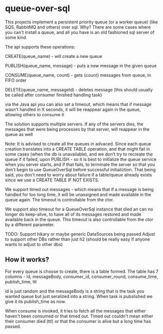 # queue-over-sql
This projects implement a persistent priority queue (or a worker queue) (like SQS, RabbitMQ and others) over sql.
Why? There are some cases where you can't install a queue, and all you have is an old fashioned sql server of some kind.

The api supports these operations:

CREATE(queue_name) - will create a new queue

PUBLISH(queue_name, message) - puts a new message in the given queue

CONSUME(queue_name, count) - gets {count} messages from queue, in FIFO order

DELETE(queue_name, messageId) - deletes message (this should usually be called after consumer finished handling task)

via the Java api you can also set a timeout, which means that if message wasn't handled in X seconds, it will be reappear again in the queue, allowing others to consume it

The solution supports multiple servers. If any of the servers dies, the messages that were being processes by that server, will reappear in the queue as well

Note: It is advised to create all the queues in advaced. Since each queue creation translates into a CREATE TABLE operation, and that might fail in some cases (when the db is unavailable), and we don't try to recreate the queue if it failed, upon PUBLISH - so it is best to initialize the queue service when you server starts, and if that fails, to terminate the server so that you don't begin to use QueueOverSql before successful initializtion.
That being said, you don't need to worry about failure if a table/queue already exists since we use a CREATE TABLE IF NOT EXISTS.

We support timed out messages - which means that if a message is being handled for too long time, it will be unassigned and made available in the queue again. The timeout is controllable from the ctor.

We support also timeout for a QueueOverSql instance that died an can no longer do keep-alive, to have all of its messages restored and made available back in the queue. This timeout is also controllable from the ctor by a different parameter.

TODO:
Support hikary or maybe generic DataSources being passed
Adjust to support other DBs rather than just h2 (should be really easy if anyone wants to adjust to other dbs)

## How it works?
For every queue is choose to create, there is a table formed.
The table has 7 columns - id, messageBody, consumer_id, consumer_round, consume_time, publish_time, ttl

id is just random and the messageBody is a string that is the task you wanted queue but just seralized into a string.
When task is pubslished we give it its publish_time as now.

When consume is invoked, it tries to fetch all the messages that either haven't been consumed or that timed out.
Timed out couldn't mean either their consumer died (ttl) or that the consumer is alive but a long time has passed.
